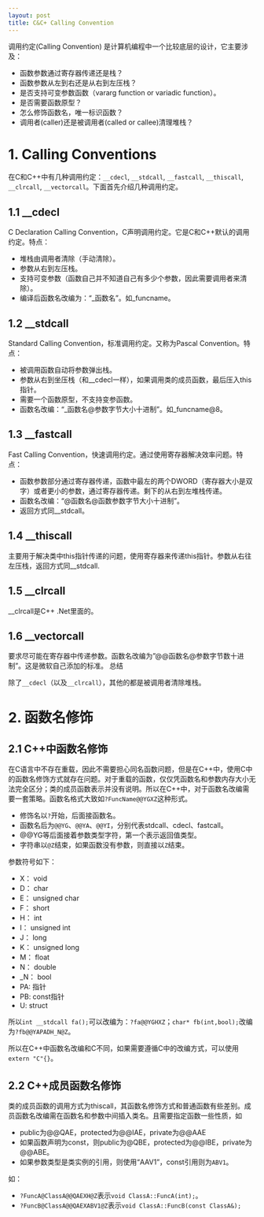 ```yaml
---
layout: post
title: C&C+ Calling Convention
---
```

调用约定(Calling Convention) 是计算机编程中一个比较底层的设计，它主要涉及：

* 函数参数通过寄存器传递还是栈？
* 函数参数从左到右还是从右到左压栈？
* 是否支持可变参数函数（vararg function or variadic function）。
* 是否需要函数原型？
* 怎么修饰函数名，唯一标识函数？
* 调用者(caller)还是被调用者(called or callee)清理堆栈？


# 1. Calling Conventions
在C和C++中有几种调用约定：`__cdecl`, `__stdcall`, `__fastcall`, `__thiscall`, `__clrcall`, `__vectorcall`。下面首先介绍几种调用约定。

## 1.1 __cdecl

C Declaration Calling Convention，C声明调用约定。它是C和C++默认的调用约定。特点：

* 堆栈由调用者清除（手动清除）。
* 参数从右到左压栈。
* 支持可变参数（函数自己并不知道自己有多少个参数，因此需要调用者来清除）。
* 编译后函数名改编为：“_函数名”。如_funcname。

## 1.2 __stdcall

Standard Calling Convention，标准调用约定。又称为Pascal Convention。特点：

* 被调用函数自动将参数弹出栈。
* 参数从右到坐压栈（和__cdecl一样），如果调用类的成员函数，最后压入this指针。
* 需要一个函数原型，不支持变参函数。
* 函数名改编：“_函数名@参数字节大小十进制”。如_funcname@8。

## 1.3 __fastcall

Fast Calling Convention，快速调用约定。通过使用寄存器解决效率问题。特点：

* 函数参数部分通过寄存器传递，函数中最左的两个DWORD（寄存器大小是双字）或者更小的参数，通过寄存器传递。剩下的从右到左堆栈传递。
* 函数名改编：“@函数名@函数参数字节大小十进制”。
* 返回方式同__stdcall。

## 1.4 __thiscall

主要用于解决类中this指针传递的问题，使用寄存器来传递this指针。参数从右往左压栈，返回方式同__stdcall.

## 1.5 __clrcall

__clrcall是C++ .Net里面的。

## 1.6 __vectorcall

要求尽可能在寄存器中传递参数。函数名改编为”@@函数名@参数字节数十进制”。这是微软自己添加的标准。
总结

除了`__cdecl`（以及`__clrcall`），其他的都是被调用者清除堆栈。

# 2. 函数名修饰

## 2.1 C++中函数名修饰
在C语言中不存在重载，因此不需要担心同名函数问题，但是在C++中，使用C中的函数名修饰方式就存在问题。对于重载的函数，仅仅凭函数名和参数内存大小无法完全区分；类的成员函数表示并没有说明。所以在C++中，对于函数名改编需要一套策略。函数名格式大致如`?FuncName@@YGXZ`这种形式。

* 修饰名以`?`开始，后面接函数名。
* 函数名后为`@@YG`、`@@YA`、`@@YI`，分别代表stdcall、cdecl、fastcall。
* @@YG等后面接着参数类型字符，第一个表示返回值类型。
* 字符串以`@Z`结束，如果函数没有参数，则直接以`Z`结束。

参数符号如下：

* X： void 
* D： char
* E： unsigned char
* F： short
* H： int
* I： unsigned int
* J： long
* K： unsigned long
* M： float
* N： double
* _N： bool
* PA: 指针
* PB: const指针
* U: struct

所以`int __stdcall fa();`可以改编为：`?fa@@YGHXZ`；`char* fb(int,bool);`改编为`?fb@@YAPADH_N@Z`。

所以在C++中函数名改编和C不同，如果需要遵循C中的改编方式，可以使用`extern "C"{}`。

## 2.2 C++成员函数名修饰
类的成员函数的调用方式为thiscall，其函数名修饰方式和普通函数有些差别。成员函数名改编需在函数名和参数中间插入类名。且需要指定函数一些性质，如

* public为@@QAE，protected为@@IAE，private为@@AAE
* 如果函数声明为const，则public为@QBE，protected为@@IBE，private为@@ABE。
* 如果参数类型是类实例的引用，则使用“AAV1”，const引用则为`ABV1`。

如：

* `?FuncA@ClassA@@QAEXH@Z`表示`void ClassA::FuncA(int);`。
* `?FuncB@ClassA@@QAEXABV1@Z`表示`void ClassA::FuncB(const ClassA&);`



